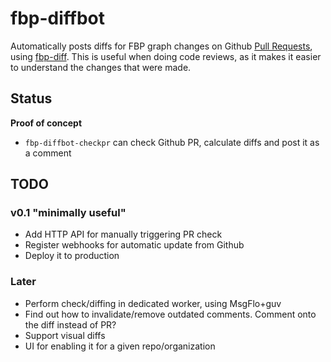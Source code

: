 # fbp-diffbot

Automatically posts diffs for FBP graph changes on Github [Pull Requests](https://help.github.com/articles/using-pull-requests/),
using [fbp-diff](https://github.com/flowbased/fbp-diff).
This is useful when doing code reviews, as it makes it easier to understand the changes that were made.

## Status

**Proof of concept**

* `fbp-diffbot-checkpr` can check Github PR, calculate diffs and post it as a comment

## TODO

### v0.1 "minimally useful"

* Add HTTP API for manually triggering PR check
* Register webhooks for automatic update from Github
* Deploy it to production

### Later

* Perform check/diffing in dedicated worker, using MsgFlo+guv
* Find out how to invalidate/remove outdated comments. Comment onto the diff instead of PR?
* Support visual diffs
* UI for enabling it for a given repo/organization
